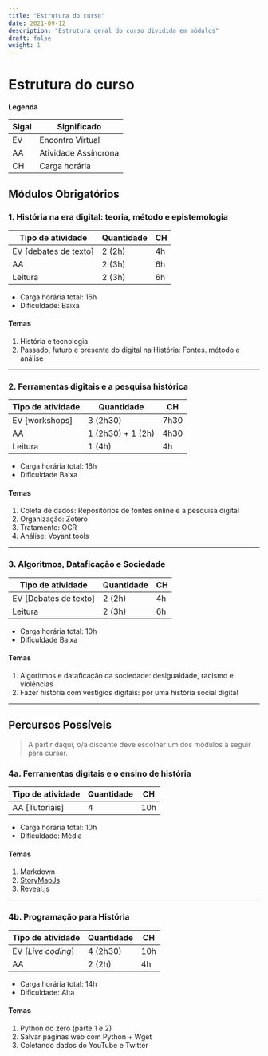 ```yaml
---
title: "Estrutura do curso"
date: 2021-09-12
description: "Estrutura geral do curso dividida em módulos"
draft: false
weight: 1
---
```


# Estrutura do curso



**Legenda**

| Sigal | Significado          |
| ----- | -------------------- |
| EV    | Encontro Virtual     |
| AA    | Atividade Assíncrona |
| CH    | Carga horária        |



## Módulos Obrigatórios

### 1. História na era digital: teoria, método e epistemologia

| Tipo de atividade     | Quantidade | CH   |
| --------------------- | ---------- | ---- |
| EV [debates de texto] | 2 (2h)     | 4h   |
| AA                    | 2 (3h)     | 6h   |
| Leitura               | 2 (3h)     | 6h   |

* Carga horária total: 16h
* Dificuldade: Baixa

#### Temas

1. História e tecnologia
2. Passado, futuro e presente do digital na História: Fontes. método e análise

---

### 2. Ferramentas digitais e a pesquisa histórica

| Tipo de atividade | Quantidade        | CH   |
| ----------------- | ----------------- | ---- |
| EV [workshops]    | 3 (2h30)          | 7h30 |
| AA                | 1 (2h30) + 1 (2h) | 4h30 |
| Leitura           | 1 (4h)            | 4h   |

* Carga horária total: 16h
* Dificuldade Baixa

#### Temas

1. Coleta de dados: Repositórios de fontes online e a pesquisa digital
2. Organização: Zotero
3. Tratamento: OCR
4. Análise: Voyant tools

---

### 3. Algoritmos, Dataficação e Sociedade

| Tipo de atividade     | Quantidade | CH   |
| --------------------- | ---------- | ---- |
| EV [Debates de texto] | 2 (2h)     | 4h   |
| Leitura               | 2 (3h)     | 6h   |

* Carga horária total: 10h
* Dificuldade Baixa

#### Temas

1. Algoritmos e dataficação da sociedade: desigualdade, racismo e violências
2. Fazer história com vestígios digitais: por uma história social digital

---

## Percursos Possíveis

> A partir daqui, o/a discente deve escolher um dos módulos a seguir para cursar.

### 4a. Ferramentas digitais e o ensino de história

| Tipo de atividade | Quantidade | CH   |
| ----------------- | ---------- | ---- |
| AA [Tutoriais]    | 4          | 10h  |

* Carga horária total: 10h
* Dificuldade: Média

#### Temas

1. Markdown
2. [StoryMapJs](https://storymap.knightlab.com/)
3. Reveal.js

---

### 4b. Programação para História

| Tipo de atividade  | Quantidade | CH   |
| ------------------ | ---------- | ---- |
| EV [*Live coding*] | 4 (2h30)   | 10h  |
| AA                 | 2 (2h)     | 4h   |

* Carga horária total: 14h
* Dificuldade: Alta

#### Temas

1. Python do zero (parte 1 e 2)
2. Salvar páginas web com Python + Wget
3. Coletando dados do YouTube e Twitter